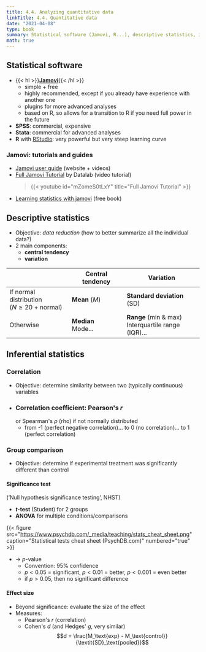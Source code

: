 ```yaml
---
title: 4.4. Analyzing quantitative data
linkTitle: 4.4. Quantitative data
date: "2021-04-08"
type: book
summary: Statistical software (Jamovi, R...), descriptive statistics, inferential statistics (correlation, group comparison).
math: true
---
```


## Statistical software

- {{< hl >}}**[Jamovi](https://www.jamovi.org/)**{{< /hl >}}
  - simple + free
  - highly recommended, except if you already have experience with another one
  - plugins for more advanced analyses
  - based on R, so allows for a transition to R if you need full power in the future
- **SPSS**: commercial, expensive
- **Stata**: commercial for advanced analyses
- **R** with [RStudio](https://www.rstudio.com/products/rstudio/download/): very powerful but very steep learning curve

### Jamovi: tutorials and guides

- [Jamovi user guide](https://www.jamovi.org/user-manual.html) (website + videos)
- [Full Jamovi Tutorial](https://datalab.cc/jamovi/) by Datalab (video tutorial)
  > {{< youtube id="mZomeS0tLxY" title="Full Jamovi Tutorial" >}}
- [Learning statistics with jamovi](https://www.learnstatswithjamovi.com/) (free book)

## Descriptive statistics

- Objective: _data reduction_ (how to better summarize all the individual data?)
- 2 main components:
  - **central tendency**
  - **variation**

|                                               | Central tendency       | Variation                                             |
| --------------------------------------------- | ---------------------- | ----------------------------------------------------- |
| If normal distribution<br>($N ≥ 20$ + normal) | **Mean** ($M$)         | **Standard deviation** ($\text{SD}$)                  |
| Otherwise                                     | **Median**<br> Mode... | **Range** (min & max)<br>Interquartile range (IQR)... |

## Inferential statistics

### Correlation

- Objective: determine similarity between two (typically continuous) variables
- ### Correlation coefficient: Pearson's $r$
  or Spearman's $\rho$ (rho) if not normally distributed
  - from -1 (perfect negative correlation)...
    to 0 (no correlation)...
    to 1 (perfect correlation)

### Group comparison

- Objective: determine if experimental treatment was significantly different than control

#### Significance test

(‘Null hypothesis significance testing’, NHST)

- **$t$-test** (Student) for 2 groups
- **ANOVA** for multiple conditions/comparisons

{{< figure src="https://www.psychdb.com/_media/teaching/stats_cheat_sheet.png" caption="Statistical tests cheat sheet (PsychDB.com)" numbered="true" >}}

- → $p$-value
  - Convention: 95% confidence
  - $p < 0.05$ = significant, $p < 0.01$ = better, $p < 0.001$ = even better
  - if $p > 0.05$, then no significant difference

#### Effect size

- Beyond significance: evaluate the size of the effect
- Measures:
  - Pearson's $r$ (correlation)
  - Cohen's $d$ (and Hedges' $g$, very similar)
    $$d = \frac{M_\text{exp} - M_\text{control}}{\textit{SD}_\text{pooled}}$$
